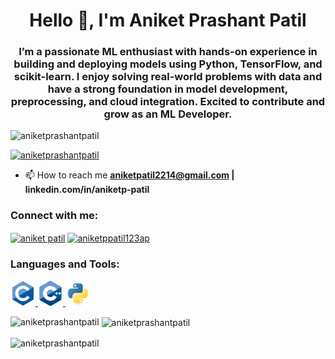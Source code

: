 <h1 align="center">Hello 👋, I'm Aniket Prashant Patil</h1>
<h3 align="center"> I’m a passionate ML enthusiast with hands-on experience in building and deploying models using Python,
 TensorFlow, and scikit-learn. I enjoy solving real-world problems with data and have a strong foundation in model
 development, preprocessing, and cloud integration. Excited to contribute and grow as an ML Developer.</h3>

<p align="left"> <img src="https://komarev.com/ghpvc/?username=aniketprashantpatil&label=Profile%20views&color=0e75b6&style=flat" alt="aniketprashantpatil" /> </p>

<p align="left"> <a href="https://github.com/ryo-ma/github-profile-trophy"><img src="https://github-profile-trophy.vercel.app/?username=aniketprashantpatil" alt="aniketprashantpatil" /></a> </p>



- 📫 How to reach me **aniketpatil2214@gmail.com | linkedin.com/in/aniketp-patil**

<h3 align="left">Connect with me:</h3>
<p align="left">
<a href="https://linkedin.com/in/aniket patil" target="blank"><img align="center" src="https://raw.githubusercontent.com/rahuldkjain/github-profile-readme-generator/master/src/images/icons/Social/linked-in-alt.svg" alt="aniket patil" height="30" width="40" /></a>
<a href="https://instagram.com/aniketppatil123ap" target="blank"><img align="center" src="https://raw.githubusercontent.com/rahuldkjain/github-profile-readme-generator/master/src/images/icons/Social/instagram.svg" alt="aniketppatil123ap" height="30" width="40" /></a>
</p>

<h3 align="left">Languages and Tools:</h3>
<p align="left"> <a href="https://www.cprogramming.com/" target="_blank" rel="noreferrer"> <img src="https://raw.githubusercontent.com/devicons/devicon/master/icons/c/c-original.svg" alt="c" width="40" height="40"/> </a> <a href="https://www.w3schools.com/cpp/" target="_blank" rel="noreferrer"> <img src="https://raw.githubusercontent.com/devicons/devicon/master/icons/cplusplus/cplusplus-original.svg" alt="cplusplus" width="40" height="40"/> </a> <a href="https://www.python.org" target="_blank" rel="noreferrer"> <img src="https://raw.githubusercontent.com/devicons/devicon/master/icons/python/python-original.svg" alt="python" width="40" height="40"/> </a> </p>

<p><img align="left" src="https://github-readme-stats.vercel.app/api/top-langs?username=aniketprashantpatil&show_icons=true&locale=en&layout=compact" alt="aniketprashantpatil" /></p>

<p>&nbsp;<img align="center" src="https://github-readme-stats.vercel.app/api?username=aniketprashantpatil&show_icons=true&locale=en" alt="aniketprashantpatil" /></p>

<p><img align="center" src="https://github-readme-streak-stats.herokuapp.com/?user=aniketprashantpatil&" alt="aniketprashantpatil" /></p>
